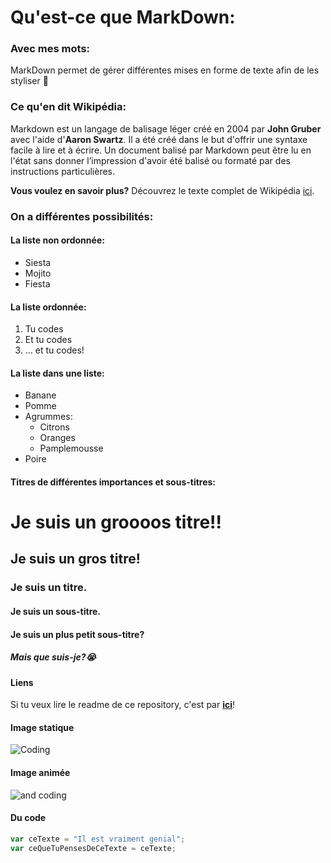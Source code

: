 # Qu'est-ce que MarkDown:

### Avec mes mots:

MarkDown permet de gérer différentes mises en forme de texte afin de les styliser 🙊

### Ce qu'en dit Wikipédia:

Markdown est un langage de balisage léger créé en 2004 par **John Gruber** avec l'aide d'**Aaron Swartz**. Il a été créé dans le but d'offrir une syntaxe facile à lire et à écrire. Un document balisé par Markdown peut être lu en l'état sans donner l’impression d'avoir été balisé ou formaté par des instructions particulières.

**Vous voulez en savoir plus?**
Découvrez le texte complet de Wikipédia [ici](https://fr.wikipedia.org/wiki/Markdown).

### On a différentes possibilités:

#### La liste non ordonnée:

- Siesta
- Mojito
- Fiesta

#### La liste ordonnée:

1. Tu codes
2. Et tu codes
3. ... et tu codes!

#### La liste dans une liste:

- Banane
- Pomme
- Agrummes:
  - Citrons
  - Oranges
  - Pamplemousse
- Poire

#### Titres de différentes importances et sous-titres:

# Je suis un groooos titre!!

## Je suis un gros titre!

### Je suis un titre.

#### Je suis un sous-titre.

#### Je suis un plus petit sous-titre?

##### Mais que suis-je?😭

#### Liens

Si tu veux lire le readme de ce repository, c'est par **[ici](https://github.com/ClaraCliment/exercise-markdown/blob/main/README.md)**!

#### Image statique

![Coding](https://www.thecoderpedia.com/wp-content/uploads/2020/06/Programming-Memes-Programmer-while-sleeping.jpg)

#### Image animée

![and coding](https://media.giphy.com/media/zOvBKUUEERdNm/giphy.gif)

#### Du code

```javascript
var ceTexte = "Il est vraiment genial";
var ceQueTuPensesDeCeTexte = ceTexte;
```
